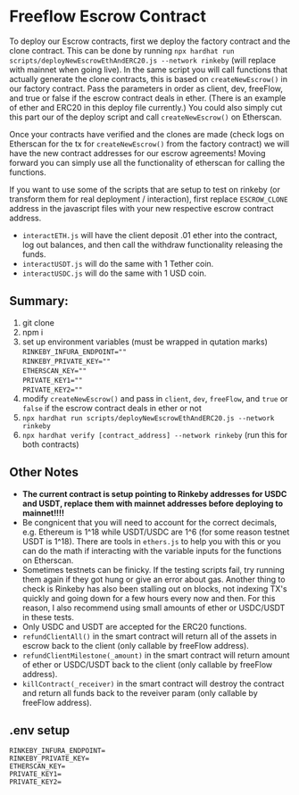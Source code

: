 # Freeflow Escrow Contract
To deploy our Escrow contracts, first we deploy the factory contract and the clone contract. This can be done by running `npx hardhat run scripts/deployNewEscrowEthAndERC20.js --network rinkeby` (will replace with mainnet when going live). In the same script you will call functions that actually generate the clone contracts, this is based on `createNewEscrow()` in our factory contract. Pass the parameters in order as client, dev, freeFlow, and true or false if the escrow contract deals in ether. (There is an example of ether and ERC20 in this deploy file currently.) You could also simply cut this part our of the deploy script and call `createNewEscrow()` on Etherscan.

Once your contracts have verified and the clones are made (check logs on Etherscan for the tx for `createNewEscrow()` from the factory contract) we will have the new contract addresses for our escrow agreements! Moving forward you can simply use all the functionality of etherscan for calling the functions.

If you want to use some of the scripts that are setup to test on rinkeby (or transform them for real deployment / interaction), first replace `ESCROW_CLONE` address in the javascript files with your new respective escrow contract address.

* `interactETH.js` will have the client deposit .01 ether into the contract, log out balances, and then call the withdraw functionality releasing the funds.
* `interactUSDT.js` will do the same with 1 Tether coin.
* `interactUSDC.js` will do the same with 1 USD coin.


## Summary:
1. git clone 
2. npm i
3. set up environment variables (must be wrapped in qutation marks)
  `RINKEBY_INFURA_ENDPOINT=""`  
  `RINKEBY_PRIVATE_KEY=""`  
  `ETHERSCAN_KEY=""`  
  `PRIVATE_KEY1=""`  
  `PRIVATE_KEY2=""`  
4. modify `createNewEscrow()` and pass in `client`, `dev`, `freeFlow`, and `true` or `false` if the escrow contract deals in ether or not
5. `npx hardhat run scripts/deployNewEscrowEthAndERC20.js --network rinkeby`
6. `npx hardhat verify [contract_address] --network rinkeby` (run this for both contracts)

## Other Notes
* **The current contract is setup pointing to Rinkeby addresses for USDC and USDT, replace them with mainnet addresses before deploying to mainnet!!!!**
* Be congnicent that you will need to account for the correct decimals, e.g. Ethereum is 1^18 while USDT/USDC are 1^6 (for some reason testnet USDT is 1^18). There are tools in `ethers.js` to help you with this or you can do the math if interacting with the variable inputs for the functions on Etherscan.
* Sometimes testnets can be finicky. If the testing scripts fail, try running them again if they got hung or give an error about gas. Another thing to check is Rinkeby has also been stalling out on blocks, not indexing TX's quickly and going down for a few hours every now and then. For this reason, I also recommend using small amounts of ether or USDC/USDT in these tests.
* Only USDC and USDT are accepted for the ERC20 functions.
* `refundClientAll()` in the smart contract will return all of the assets in escrow back to the client (only callable by freeFlow address).
* `refundClientMilestone(_amount)` in the smart contract will return amount of ether or USDC/USDT back to the client (only callable by freeFlow address).
* `killContract(_receiver)` in the smart contract will destroy the contract and return all funds back to the reveiver param (only callable by freeFlow address).


## .env setup

`RINKEBY_INFURA_ENDPOINT=`  
`RINKEBY_PRIVATE_KEY=`  
`ETHERSCAN_KEY=`  
`PRIVATE_KEY1=`  
`PRIVATE_KEY2=`
